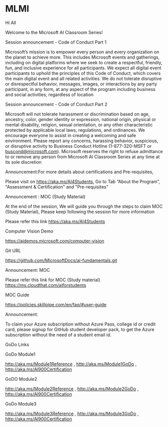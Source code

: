 # MLMI
Hi All

Welcome to the Microsoft AI Classroom Series!

Session announcement - Code of Conduct Part 1

Microsoft’s mission is to empower every person and every organization on the planet to achieve more. This includes Microsoft events and gatherings, including on digital platforms where we seek to create a respectful, friendly, fun, and inclusive experience for all participants. We expect all digital event participants to uphold the principles of this Code of Conduct, which covers the main digital event and all related activities. We do not tolerate disruptive or disrespectful behavior, messages, images, or interactions by any party participant, in any form, at any aspect of the program including business and social activities, regardless of location

Session announcement - Code of Conduct Part 2

Microsoft will not tolerate harassment or discrimination based on age, ancestry, color, gender identity or expression, national origin, physical or mental disability, religion, sexual orientation, or any other characteristic protected by applicable local laws, regulations, and ordinances. We encourage everyone to assist in creating a welcoming and safe environment. Please report any concerns, harassing behavior, suspicious, or disruptive activity to Business Conduct Hotline (1-877-320-MSFT or buscond@microsoft.com). Microsoft reserves the right to refuse admittance to or remove any person from Microsoft AI Classroom Series at any time at its sole discretion

Announcement:For more details about certifications and Pre-requisites,

Please visit on https://aka.ms/AI4Students, Go to Tab “About the Program”, "Assessment & Certification" and "Pre-requisites"

Announcement : MOC (Study Material)

At the end of the session, We will guide you through the steps to claim MOC (Study Material), Please keep following the session for more information

Please refer this link https://aka.ms/AI4Students

Computer Vision Demo

https://aidemos.microsoft.com/computer-vision

Git URL

https://github.com/MicrosoftDocs/ai-fundamentals.git

Announcement: MOC

Please refer this link for MOC (Study material) https://ms.cloudthat.com/aiforstudents

MOC Guide

https://policies.skillpipe.com/en/faq/#user-guide

Announcement:

To claim your Azure subscription without Azure Pass, college id or credit card, please signup for GitHub student developer pack, to get the Azure subscription without the need of a student email id.

GoDo Links

GoDo Module1 

http://aka.ms/Module1Reference , http://aka.ms/Module1GoDo , http://aka.ms/AI900Certification

GoDO Module2

http://aka.ms/Module2Reference , http://aka.ms/Module2GoDo , http://aka.ms/AI900Certification

GoDo Module3

http://aka.ms/Module3Reference , http://aka.ms/Module3GoDo , http://aka.ms/AI900Certification
